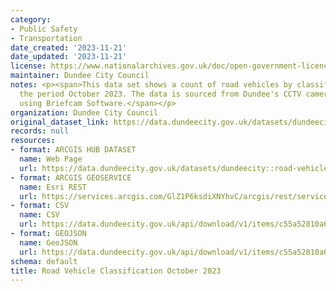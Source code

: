 ```yaml
---
category:
- Public Safety
- Transportation
date_created: '2023-11-21'
date_updated: '2023-11-21'
license: https://www.nationalarchives.gov.uk/doc/open-government-licence/version/3/
maintainer: Dundee City Council
notes: <p><span>This data set shows a count of road vehicles by classification for
  the period October 2023. The data is sourced from Dundee's CCTV cameras analysed
  using Briefcam Software.</span></p>
organization: Dundee City Council
original_dataset_link: https://data.dundeecity.gov.uk/datasets/dundeecity::road-vehicle-classification-october-2023
records: null
resources:
- format: ARCGIS HUB DATASET
  name: Web Page
  url: https://data.dundeecity.gov.uk/datasets/dundeecity::road-vehicle-classification-october-2023
- format: ARCGIS GEOSERVICE
  name: Esri REST
  url: https://services.arcgis.com/GlZ1P6ksdiXNYhvC/arcgis/rest/services/Road_Vehicle_Classification_October_2023/FeatureServer/0
- format: CSV
  name: CSV
  url: https://data.dundeecity.gov.uk/api/download/v1/items/c55a52810a6147abbc8b9c8c56b6f112/csv?layers=0
- format: GEOJSON
  name: GeoJSON
  url: https://data.dundeecity.gov.uk/api/download/v1/items/c55a52810a6147abbc8b9c8c56b6f112/geojson?layers=0
schema: default
title: Road Vehicle Classification October 2023
---
```

